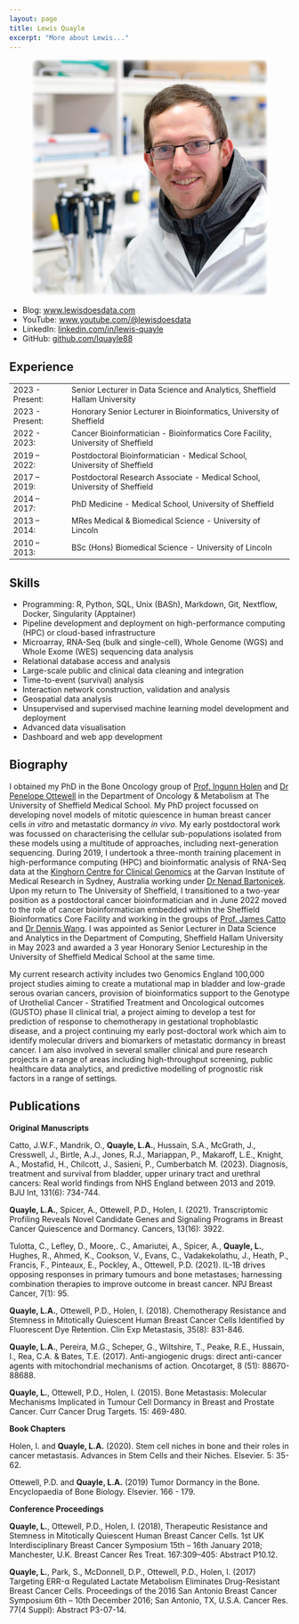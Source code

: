 ```yaml
---
layout: page
title: Lewis Quayle
excerpt: "More about Lewis..."
---
```


<p style="text-align:center;">
  <img src="/assets/images/people/lquayle.png" width="425">
</p>

- Blog: <a href="https://www.lewisdoesdata.com" target="_blank">www.lewisdoesdata.com</a>
- YouTube: <a href="https://www.youtube.com/@lewisdoesdata" target="_blank">www.youtube.com/@lewisdoesdata</a>
- LinkedIn: <a href="https://www.linkedin.com/in/lewis-quayle" target="_blank">linkedin.com/in/lewis-quayle</a>
- GitHub: <a href="https://github.com/lquayle88" target="_blank">github.com/lquayle88</a>

## Experience

<table>
<tbody>
  <tr>
    <td>2023 - Present:</td>
    <td>Senior Lecturer in Data Science and Analytics, Sheffield Hallam University</td>
  </tr>
  <tr>
    <td>2023 - Present:</td>
    <td>Honorary Senior Lecturer in Bioinformatics, University of Sheffield</td>
  </tr>
  <tr>
    <td>2022 - 2023:</td>
    <td>Cancer Bioinformatician - Bioinformatics Core Facility, University of Sheffield</td>
  </tr>
  <tr>
    <td>2019 – 2022:</td>
    <td>Postdoctoral Bioinformatician - Medical School, University of Sheffield</td>
  </tr>
  <tr>
    <td>2017 – 2019:</td>
    <td>Postdoctoral Research Associate - Medical School, University of Sheffield</td>
  </tr>
  <tr>
    <td>2014 – 2017:</td>
    <td>PhD Medicine - Medical School, University of Sheffield</td>
  </tr>
  <tr>
    <td>2013 – 2014:</td>
    <td>MRes Medical & Biomedical Science - University of Lincoln</td>
  </tr>
  <tr>
    <td>2010 – 2013:</td>
    <td>BSc (Hons) Biomedical Science - University of Lincoln</td>
  </tr>
</tbody>
</table>

## Skills

* Programming: R, Python, SQL, Unix (BASh), Markdown, Git, Nextflow, Docker, Singularity (Apptainer)
* Pipeline development and deployment on high-performance computing (HPC) or cloud-based infrastructure
* Microarray, RNA-Seq (bulk and single-cell), Whole Genome (WGS) and Whole Exome (WES) sequencing data analysis
* Relational database access and analysis
* Large-scale public and clinical data cleaning and integration
* Time-to-event (survival) analysis
* Interaction network construction, validation and analysis
* Geospatial data analysis
* Unsupervised and supervised machine learning model development and deployment
* Advanced data visualisation
* Dashboard and web app development

## Biography

I obtained my PhD in the Bone Oncology group of <a href="https://www.sheffield.ac.uk/medicine/people/oncology-metabolism/ingunn-holen" target="_blank">Prof. Ingunn Holen</a> and <a href="https://www.sheffield.ac.uk/medicine/people/oncology-metabolism/penelope-d-ottewell" target="_blank">Dr Penelope Ottewell</a> in the Department of Oncology & Metabolism at The University of Sheffield Medical School. My PhD project focussed on developing novel models of mitotic quiescence in human breast cancer cells *in vitro* and metastatic dormancy *in vivo*. My early postdoctoral work was focussed on characterising the cellular sub-populations isolated from these models using a multitude of approaches, including next-generation sequencing. During 2019, I undertook a three-month training placement in high-performance computing (HPC) and bioinformatic analysis of RNA-Seq data at the <a href="https://www.garvan.org.au/research/kinghorn-centre-for-clinical-genomics" target="_blank">Kinghorn Centre for Clinical Genomics</a> at the Garvan Institute of Medical Research in Sydney, Australia working under <a href="https://www.garvan.org.au/about-us/people/nenbar" target="_blank">Dr Nenad Bartonicek</a>. Upon my return to The University of Sheffield, I transitioned to a two-year position as a postdoctoral cancer bioinformatician and in June 2022 moved to the role of cancer bioinformatician embedded within the Sheffield Bioinformatics Core Facility and working in the groups of <a href="https://www.sheffield.ac.uk/medicine/people/oncology-metabolism/james-catto" target="_blank">Prof. James Catto</a> and <a href="https://www.sheffield.ac.uk/medicine/people/neuroscience/dennis-wang" target="_blank">Dr Dennis Wang</a>. I was appointed as Senior Lecturer in Data Science and Analytics in the Department of Computing, Sheffield Hallam University in May 2023 and awarded a 3 year Honorary Senior Lectureship in the University of Sheffield Medical School at the same time.

My current research activity includes two Genomics England 100,000 project studies aiming to create a mutational map in bladder and low-grade serous ovarian cancers, provision of bioinformatics support to the Genotype of Urothelial Cancer - Stratified Treatment and Oncological outcomes (GUSTO) phase II clinical trial, a project aiming to develop a test for prediction of response to chemotherapy in gestational trophoblastic disease, and a project continuing my early post-doctoral work which aim to identify molecular drivers and biomarkers of metastatic dormancy in breast cancer. I am also involved in several smaller clinical and pure research projects in a range of areas including high-throughput screening, public healthcare data analytics, and predictive modelling of prognostic risk factors in a range of settings.

## Publications

**Original Manuscripts**

Catto, J.W.F., Mandrik, O., **Quayle, L.A.**, Hussain, S.A., McGrath, J., Cresswell, J., Birtle, A.J., Jones, R.J., Mariappan, P., Makaroff, L.E., Knight, A., Mostafid, H., Chilcott, J., Sasieni, P., Cumberbatch M. (2023). Diagnosis, treatment and survival from bladder, upper urinary tract and urethral cancers: Real world findings from NHS England between 2013 and 2019. BJU Int, 131(6): 734-744.

**Quayle, L.A.**, Spicer, A., Ottewell, P.D., Holen, I. (2021). Transcriptomic Profiling Reveals Novel Candidate Genes and Signaling Programs in Breast Cancer Quiescence and Dormancy. Cancers, 13(16): 3922.

Tulotta, C., Lefley, D., Moore,. C., Amariutei, A., Spicer, A., **Quayle, L.**, Hughes, R., Ahmed, K., Cookson, V., Evans, C., Vadakekolathu, J., Heath, P., Francis, F., Pinteaux, E., Pockley, A., Ottewell, P.D. (2021). IL-1B drives opposing responses in primary tumours and bone metastases; harnessing combination therapies to improve outcome in breast cancer. NPJ Breast Cancer, 7(1): 95.

**Quayle, L.A.**, Ottewell, P.D., Holen, I. (2018). Chemotherapy Resistance and Stemness in Mitotically Quiescent Human Breast Cancer Cells Identified by Fluorescent Dye Retention. Clin Exp Metastasis, 35(8): 831-846.

**Quayle, L.A.**, Pereira, M.G., Scheper, G., Wiltshire, T., Peake, R.E., Hussain, I., Rea, C.A. & Bates, T.E. (2017). Anti-angiogenic drugs: direct anti-cancer agents with mitochondrial mechanisms of action. Oncotarget, 8 (51): 88670-88688.

**Quayle, L.**, Ottewell, P.D., Holen, I. (2015). Bone Metastasis: Molecular Mechanisms Implicated in Tumour Cell Dormancy in Breast and Prostate Cancer. Curr Cancer Drug Targets. 15: 469-480.

**Book Chapters**

Holen, I. and **Quayle, L.A.** (2020). Stem cell niches in bone and their roles in cancer metastasis. Advances in Stem Cells and their Niches. Elsevier. 5: 35-62.

Ottewell, P.D. and **Quayle, L.A.** (2019) Tumor Dormancy in the Bone. Encyclopaedia of Bone Biology. Elsevier. 166 - 179.

**Conference Proceedings**

**Quayle, L.**, Ottewell, P.D., Holen, I. (2018), Therapeutic Resistance and Stemness in Mitotically Quiescent Human Breast Cancer Cells. 1st UK Interdisciplinary Breast Cancer Symposium 15th – 16th January 2018; Manchester, U.K. Breast Cancer Res Treat. 167:309–405: Abstract P10.12.

**Quayle, L.**, Park, S., McDonnell, D.P., Ottewell, P.D., Holen, I. (2017) Targeting ERR-α Regulated Lactate Metabolism Eliminates Drug-Resistant Breast Cancer Cells. Proceedings of the 2016 San Antonio Breast Cancer Symposium 6th – 10th December 2016; San Antonio, TX, U.S.A. Cancer Res. 77(4 Suppl): Abstract P3-07-14.

